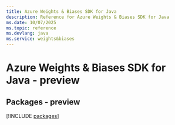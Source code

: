 ```yaml
---
title: Azure Weights & Biases SDK for Java
description: Reference for Azure Weights & Biases SDK for Java
ms.date: 10/07/2025
ms.topic: reference
ms.devlang: java
ms.service: weights&biases
---
```

# Azure Weights & Biases SDK for Java - preview
## Packages - preview
[!INCLUDE [packages](weights-&-biases-index.md)]